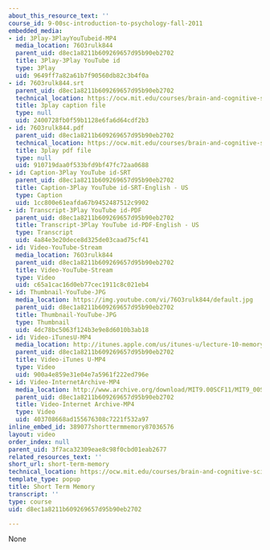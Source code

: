 ```yaml
---
about_this_resource_text: ''
course_id: 9-00sc-introduction-to-psychology-fall-2011
embedded_media:
- id: 3Play-3PlayYouTubeid-MP4
  media_location: 76O3rulk844
  parent_uid: d8ec1a8211b609269657d95b90eb2702
  title: 3Play-3Play YouTube id
  type: 3Play
  uid: 9649ff7a82a61b7f90560db82c3b4f0a
- id: 76O3rulk844.srt
  parent_uid: d8ec1a8211b609269657d95b90eb2702
  technical_location: https://ocw.mit.edu/courses/brain-and-cognitive-sciences/9-00sc-introduction-to-psychology-fall-2011/memory-i/short-term-memory/76O3rulk844.srt
  title: 3play caption file
  type: null
  uid: 2400728fb0f59b1128e6fa6d64cdf2b3
- id: 76O3rulk844.pdf
  parent_uid: d8ec1a8211b609269657d95b90eb2702
  technical_location: https://ocw.mit.edu/courses/brain-and-cognitive-sciences/9-00sc-introduction-to-psychology-fall-2011/memory-i/short-term-memory/76O3rulk844.pdf
  title: 3play pdf file
  type: null
  uid: 910719daa0f533bfd9bf47fc72aa0688
- id: Caption-3Play YouTube id-SRT
  parent_uid: d8ec1a8211b609269657d95b90eb2702
  title: Caption-3Play YouTube id-SRT-English - US
  type: Caption
  uid: 1cc800e61eafda67b9452487512c9902
- id: Transcript-3Play YouTube id-PDF
  parent_uid: d8ec1a8211b609269657d95b90eb2702
  title: Transcript-3Play YouTube id-PDF-English - US
  type: Transcript
  uid: 4a84e3e20dece8d325de03caad75cf41
- id: Video-YouTube-Stream
  media_location: 76O3rulk844
  parent_uid: d8ec1a8211b609269657d95b90eb2702
  title: Video-YouTube-Stream
  type: Video
  uid: c65a1cac16d0eb77cec1911c8c021eb4
- id: Thumbnail-YouTube-JPG
  media_location: https://img.youtube.com/vi/76O3rulk844/default.jpg
  parent_uid: d8ec1a8211b609269657d95b90eb2702
  title: Thumbnail-YouTube-JPG
  type: Thumbnail
  uid: 4dc78bc5063f124b3e9e8d6010b3ab18
- id: Video-iTunesU-MP4
  media_location: http://itunes.apple.com/us/itunes-u/lecture-10-memory-i/id501335817?i=111273995
  parent_uid: d8ec1a8211b609269657d95b90eb2702
  title: Video-iTunes U-MP4
  type: Video
  uid: 900a4e859e31e04e7a5961f222ed796e
- id: Video-InternetArchive-MP4
  media_location: http://www.archive.org/download/MIT9.00SCF11/MIT9_00SCF11_lec10_300k.mp4
  parent_uid: d8ec1a8211b609269657d95b90eb2702
  title: Video-Internet Archive-MP4
  type: Video
  uid: 403708668ad155676308c7221f532a97
inline_embed_id: 389077shorttermmemory87036576
layout: video
order_index: null
parent_uid: 3f7aca32309eae8c98f0cbd01eab2677
related_resources_text: ''
short_url: short-term-memory
technical_location: https://ocw.mit.edu/courses/brain-and-cognitive-sciences/9-00sc-introduction-to-psychology-fall-2011/memory-i/short-term-memory
template_type: popup
title: Short Term Memory
transcript: ''
type: course
uid: d8ec1a8211b609269657d95b90eb2702

---
```

None